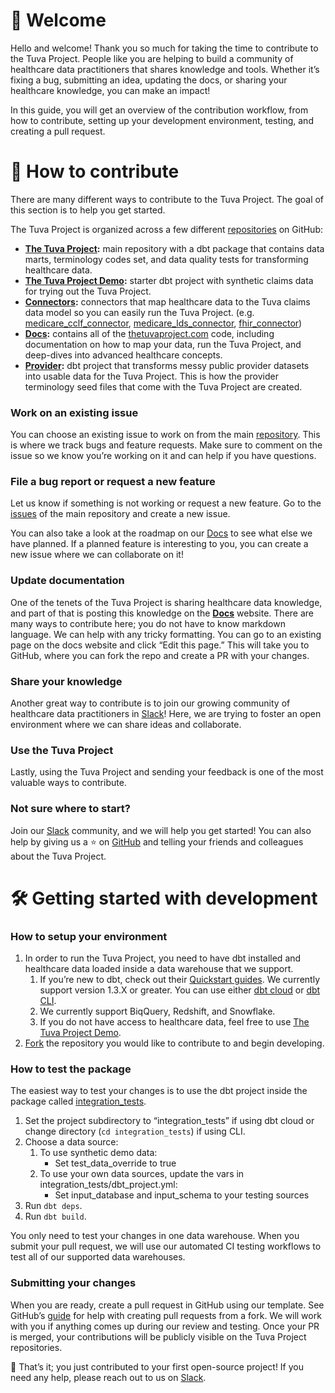 # 👋 Welcome

Hello and welcome! Thank you so much for taking the time to contribute to the Tuva Project. People like you are helping to build a community of healthcare data practitioners that shares knowledge and tools. Whether it’s fixing a bug, submitting an idea, updating the docs, or sharing your healthcare knowledge, you can make an impact!

In this guide, you will get an overview of the contribution workflow, from how to contribute, setting up your development environment, testing, and creating a pull request.

# 🤝 How to contribute

There are many different ways to contribute to the Tuva Project. The goal of this section is to help you get started.

The Tuva Project is organized across a few different [repositories](https://github.com/orgs/tuva-health/repositories) on GitHub:

- **[The Tuva Project](https://github.com/tuva-health/the_tuva_project):** main repository with a dbt package that contains data marts, terminology codes set, and data quality tests for transforming healthcare data.
- **[The Tuva Project Demo](https://github.com/tuva-health/the_tuva_project_demo):** starter dbt project with synthetic claims data for trying out the Tuva Project.
- **[Connectors](https://github.com/orgs/tuva-health/repositories?q=connector&type=all&language=&sort=):** connectors that map healthcare data to the Tuva claims data model so you can easily run the Tuva Project. (e.g. [medicare_cclf_connector](https://github.com/tuva-health/medicare_cclf_connector), [medicare_lds_connector](https://github.com/tuva-health/medicare_lds_connector), [fhir_connector](https://github.com/tuva-health/FHIR_connector))
- **[Docs](https://github.com/tuva-health/docs):** contains all of the [thetuvaproject.com](https://thetuvaproject.com/) code, including documentation on how to map your data, run the Tuva Project, and deep-dives into advanced healthcare concepts.
- **[Provider](https://github.com/tuva-health/provider):** dbt project that transforms messy public provider datasets into usable data for the Tuva Project. This is how the provider terminology seed files that come with the Tuva Project are created.

### Work on an existing issue

You can choose an existing issue to work on from the main [repository](https://github.com/tuva-health/the_tuva_project/issues). This is where we track bugs and feature requests. Make sure to comment on the issue so we know you’re working on it and can help if you have questions.

### File a bug report or request a new feature

Let us know if something is not working or request a new feature. Go to the [issues](https://github.com/tuva-health/the_tuva_project/issues) of the main repository and create a new issue.

You can also take a look at the roadmap on our [Docs](https://thetuvaproject.com/) to see what else we have planned. If a planned feature is interesting to you, you can create a new issue where we can collaborate on it!

### Update documentation

One of the tenets of the Tuva Project is sharing healthcare data knowledge, and part of that is posting this knowledge on the **[Docs](https://github.com/tuva-health/docs)** website. There are many ways to contribute here; you do not have to know markdown language. We can help with any tricky formatting. You can go to an existing page on the docs website and click “Edit this page.” This will take you to GitHub, where you can fork the repo and create a PR with your changes.

### Share your knowledge

Another great way to contribute is to join our growing community of healthcare data practitioners in [Slack](https://join.slack.com/t/thetuvaproject/shared_invite/zt-16iz61187-G522Mc2WGA2mHF57e0il0Q)! Here, we are trying to foster an open environment where we can share ideas and collaborate.

### Use the Tuva Project

Lastly, using the Tuva Project and sending your feedback is one of the most valuable ways to contribute. 

### Not sure where to start?

Join our [Slack](https://join.slack.com/t/thetuvaproject/shared_invite/zt-16iz61187-G522Mc2WGA2mHF57e0il0Q) community, and we will help you get started! You can also help by giving us a  ⭐ on [GitHub](https://github.com/tuva-health/the_tuva_project) and telling your friends and colleagues about the Tuva Project.

# 🛠️ Getting started with development

### How to setup your environment

1. In order to run the Tuva Project, you need to have dbt installed and healthcare data loaded inside a data warehouse that we support.
    1. If you’re new to dbt, check out their [Quickstart guides](https://docs.getdbt.com/quickstarts). We currently support version 1.3.X or greater. You can use either [dbt cloud](https://cloud.getdbt.com/) or [dbt CLI](https://docs.getdbt.com/dbt-cli/cli-overview).
    2. We currently support BiqQuery, Redshift, and Snowflake.
    3. If you do not have access to healthcare data, feel free to use [The Tuva Project Demo](https://github.com/tuva-health/the_tuva_project_demo).
2. [Fork](https://github.com/tuva-health/the_tuva_project/fork) the repository you would like to contribute to and begin developing.

### How to test the package

The easiest way to test your changes is to use the dbt project inside the package called [integration_tests](https://github.com/tuva-health/the_tuva_project/tree/main/integration_tests).

1. Set the project subdirectory to “integration_tests” if using dbt cloud or change directory (`cd integration_tests`) if using CLI.
2. Choose a data source:
   1. To use synthetic demo data:
        -  Set test_data_override to true
   3. To use your own data sources, update the vars in integration_tests/dbt_project.yml:
        - Set input_database and input_schema to your testing sources
4. Run `dbt deps`.
5. Run `dbt build`.

You only need to test your changes in one data warehouse. When you submit your pull request, we will use our automated CI testing workflows to test all of our supported data warehouses.

### Submitting your changes

When you are ready, create a pull request in GitHub using our template. See GitHub’s [guide](https://docs.github.com/en/pull-requests/collaborating-with-pull-requests/proposing-changes-to-your-work-with-pull-requests/creating-a-pull-request-from-a-fork) for help with creating pull requests from a fork. We will work with you if anything comes up during our review and testing. Once your PR is merged, your contributions will be publicly visible on the Tuva Project repositories.

👏 That’s it; you just contributed to your first open-source project! If you need any help, please reach out to us on [Slack](https://join.slack.com/t/thetuvaproject/shared_invite/zt-16iz61187-G522Mc2WGA2mHF57e0il0Q).
